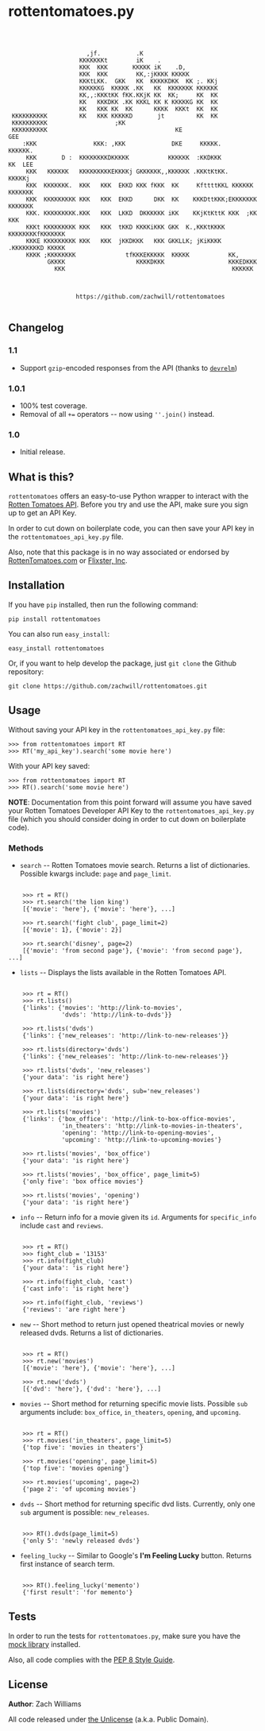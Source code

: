 rottentomatoes.py
================

<pre><code>


                      ,jf.          .K                                          
                    KKKKKKKt        iK    .                                     
                    KKK  KKK       KKKKK iK    .D,                              
                    KKK  KKK        KK,:jKKKK KKKKK                             
                    KKKtLKK.  GKK   KK  KKKKKDKK  KK ;. KKj                     
                    KKKKKKG  KKKKK .KK   KK  KKKKKKK KKKKKK                     
                    KK,,:KKKtKK fKK.KKjK KK  KK;     KK  KK                     
                    KK   KKKDKK .KK KKKL KK K KKKKKG KK  KK                     
                    KK   KKK KK  KK      KKKK  KKKt  KK  KK                     
 KKKKKKKKKK         KK   KKK KKKKKD       jt         KK  KK                     
 KKKKKKKKKK                   ;KK                                               
 KKKKKKKKKK                                    KE                        GEE    
    :KKK                KKK: ,KKK             DKE     KKKKK.           KKKKKK.  
     KKK       D :  KKKKKKKKDKKKKK           KKKKKK  :KKDKKK           KK  LEE  
     KKK   KKKKKK   KKKKKKKKKEKKKKj GKKKKKK,,KKKKKK .KKKtKtKK.         KKKKKj   
     KKK  KKKKKKK.  KKK   KKK  EKKD KKK fKKK  KK     KfttttKKL KKKKKK  KKKKKKK  
     KKK  KKKKKKKKK KKK   KKK  EKKD      DKK  KK    KKKDttKKK;EKKKKKKK  KKKKKKK 
     KKK. KKKKKKKKK.KKK   KKK  LKKD  DKKKKKK iKK    KKjKtKttK KKK  ;KK      KKK 
     KKKt KKKKKKKKK KKK   KKK  tKKD KKKKiKKK GKK  K.,KKKtKKKK KKKKKKKKfKKKKKKK  
     KKKE KKKKKKKKK KKK   KKK  jKKDKKK   KKK GKKLLK; jKiKKKK .KKKKKKKKD KKKKK   
     KKKK ;KKKKKKKK              tfKKKEKKKKK  KKKKK           KK,               
           GKKKK                    KKKKDKKK                  KKKEDKKK          
             KKK                                               KKKKKK           



                   https://github.com/zachwill/rottentomatoes

</code></pre>


Changelog
---------

### 1.1
 * Support `gzip`-encoded responses from the API (thanks to [`devrelm`](https://github.com/devrelm))

### 1.0.1
 * 100% test coverage.
 * Removal of all `+=` operators -- now using `''.join()` instead.

### 1.0
 * Initial release.


What is this?
------------

`rottentomatoes` offers an easy-to-use Python wrapper to interact with the
[Rotten Tomatoes API](http://developer.rottentomatoes.com/). Before you try and
use the API, make sure you sign up to get an API Key.

In order to cut down on boilerplate code, you can then save your API key in the
`rottentomatoes_api_key.py` file.

Also, note that this package is in no way associated or endorsed by
[RottenTomatoes.com](http://www.rottentomatoes.com/) or [Flixster,
Inc](http://www.flixster.com/).


Installation
------------

If you have `pip` installed, then run the following command:

    pip install rottentomatoes

You can also run `easy_install`:

    easy_install rottentomatoes

Or, if you want to help develop the package, just `git clone` the Github
repository:

    git clone https://github.com/zachwill/rottentomatoes.git


Usage
-----

Without saving your API key in the `rottentomatoes_api_key.py` file:

    >>> from rottentomatoes import RT
    >>> RT('my_api_key').search('some movie here')

With your API key saved:

    >>> from rottentomatoes import RT
    >>> RT().search('some movie here')

**NOTE**: Documentation from this point forward will assume you have saved your
Rotten Tomatoes Developer API Key to the `rottentomatoes_api_key.py` file (which
you should consider doing in order to cut down on boilerplate code).


### Methods

* `search`  -- Rotten Tomatoes movie search. Returns a list of dictionaries. Possible kwargs include: `page` and `page_limit`.
<pre><code>
    >>> rt = RT()
    >>> rt.search('the lion king')
    [{'movie': 'here'}, {'movie': 'here'}, ...]

    >>> rt.search('fight club', page_limit=2)
    [{'movie': 1}, {'movie': 2}]

    >>> rt.search('disney', page=2)
    [{'movie': 'from second page'}, {'movie': 'from second page'}, ...]
</code></pre>

* `lists` -- Displays the lists available in the Rotten Tomatoes API.
<pre><code>
    >>> rt = RT()
    >>> rt.lists()
    {'links': {'movies': 'http://link-to-movies',
               'dvds': 'http://link-to-dvds'}}

    >>> rt.lists('dvds')
    {'links': {'new_releases': 'http://link-to-new-releases'}}

    >>> rt.lists(directory='dvds')
    {'links': {'new_releases': 'http://link-to-new-releases'}}

    >>> rt.lists('dvds', 'new_releases')
    {'your data': 'is right here'}

    >>> rt.lists(directory='dvds', sub='new_releases')
    {'your data': 'is right here'}

    >>> rt.lists('movies')
    {'links': {'box_office': 'http://link-to-box-office-movies',
               'in_theaters': 'http://link-to-movies-in-theaters',
               'opening': 'http://link-to-opening-movies',
               'upcoming': 'http://link-to-upcoming-movies'}

    >>> rt.lists('movies', 'box_office')
    {'your data': 'is right here'}

    >>> rt.lists('movies', 'box_office', page_limit=5)
    {'only five': 'box office movies'}

    >>> rt.lists('movies', 'opening')
    {'your data': 'is right here'}
</code></pre>

* `info` -- Return info for a movie given its `id`. Arguments for `specific_info` include `cast` and `reviews`.
<pre><code>
    >>> rt = RT()
    >>> fight_club = '13153'
    >>> rt.info(fight_club)
    {'your data': 'is right here'}

    >>> rt.info(fight_club, 'cast')
    {'cast info': 'is right here'}

    >>> rt.info(fight_club, 'reviews')
    {'reviews': 'are right here'}
</code></pre>

* `new`  -- Short method to return just opened theatrical movies or newly released dvds. Returns a list of dictionaries.
<pre><code>
    >>> rt = RT()
    >>> rt.new('movies')
    [{'movie': 'here'}, {'movie': 'here'}, ...]

    >>> rt.new('dvds')
    [{'dvd': 'here'}, {'dvd': 'here'}, ...]
</code></pre>

* `movies` -- Short method for returning specific movie lists. Possible `sub` arguments include: `box_office`, `in_theaters`, `opening`, and `upcoming`.
<pre><code>
    >>> rt = RT()
    >>> rt.movies('in_theaters', page_limit=5)
    {'top five': 'movies in theaters'}

    >>> rt.movies('opening', page_limit=5)
    {'top five': 'movies opening'}

    >>> rt.movies('upcoming', page=2)
    {'page 2': 'of upcoming movies'}
</code></pre>

* `dvds` -- Short method for returning specific dvd lists. Currently, only one `sub` argument is possible: `new_releases`.
<pre><code>
    >>> RT().dvds(page_limit=5)
    {'only 5': 'newly released dvds'}
</code></pre>

* `feeling_lucky` -- Similar to Google's **I'm Feeling Lucky** button. Returns first instance of search term.
<pre><code>
    >>> RT().feeling_lucky('memento')
    {'first result': 'for memento'}
</code></pre>


Tests
-----

In order to run the tests for `rottentomatoes.py`, make sure you have the
[mock library](http://pypi.python.org/pypi/mock) installed.

Also, all code complies with the [PEP 8 Style Guide](http://www.python.org/dev/peps/pep-0008/).


License
-------

**Author**: Zach Williams

All code released under [the Unlicense](http://unlicense.org/) (a.k.a. Public
Domain).
